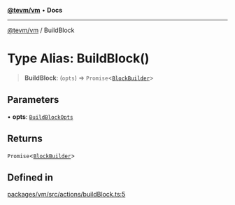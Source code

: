 [**@tevm/vm**](../README.md) • **Docs**

***

[@tevm/vm](../globals.md) / BuildBlock

# Type Alias: BuildBlock()

> **BuildBlock**: (`opts`) => `Promise`\<[`BlockBuilder`](../classes/BlockBuilder.md)\>

## Parameters

• **opts**: [`BuildBlockOpts`](../interfaces/BuildBlockOpts.md)

## Returns

`Promise`\<[`BlockBuilder`](../classes/BlockBuilder.md)\>

## Defined in

[packages/vm/src/actions/buildBlock.ts:5](https://github.com/qbzzt/tevm-monorepo/blob/main/packages/vm/src/actions/buildBlock.ts#L5)
